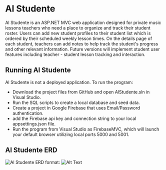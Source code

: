 # Al Studente

Al Studente is an ASP.NET MVC web application designed for private music lessons teachers who need a place to organize and track their student roster. Users can add new student profiles to their student list which is ordered by their scheduled weekly lesson times. On the details page of each student, teachers can add notes to help track the student's progress and other relevant information. Future versions will implement student user features including teacher - student lesson tracking and interaction.

## Running Al Studente

Al Studente is not a deployed application. To run the program:
  - Download the project files from GitHub and open AlStudente.sln in Visual Studio. 
  - Run the SQL scripts to create a local database and seed data. 
  - Create a project in Google Firebase that uses Email/Password authentication. 
  - add the Firebase api key and connection string to your local appsettings.json file. 
  - Run the program from Visual Studio as FirebaseMVC, which will launch your default
    browser utilizing local ports 5000 and 5001.


## Al Studente ERD

![Al Studente ERD](/alstudente/AlStudenteERD.png)
format: ![Alt Text](url)